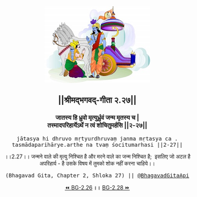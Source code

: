 <center><img src="../../asset/BG.png" alt="#API #bhagavadgitaapi #slok #nodejs #js #api #gitaapi #krishna #hinduism #vedic #ISKCON #shreemadbhagavadgita #technology"/>
<h2>||श्रीमद्‍भगवद्‍-गीता २.२७||</h2>
<h3>जातस्य हि ध्रुवो मृत्युर्ध्रुवं जन्म मृतस्य च |<br/>तस्मादपरिहार्येऽर्थे न त्वं शोचितुमर्हसि ||२-२७||</h3>
<pre>jātasya hi dhruvo mṛtyurdhruvaṃ janma mṛtasya ca .<br/>tasmādaparihārye.arthe na tvaṃ śocitumarhasi ||2-27||</pre>
<p>।।2.27।। जन्मने वाले की मृत्यु निश्चित है और मरने वाले का जन्म निश्चित है;  इसलिए जो अटल है अपरिहार्य - है उसके विषय में तुमको शोक नहीं करना चाहिये।।</p>
<pre>(Bhagavad Gita, Chapter 2, Shloka 27) || <a href="https://twitter.com/bhagavadgitaapi">@BhagavadGitaApi</a></pre><a href="../../2/26">⏪  BG-2.26</a><b>        ।।        </b><a href="../../2/28">BG-2.28  ⏩</a></center></center>
